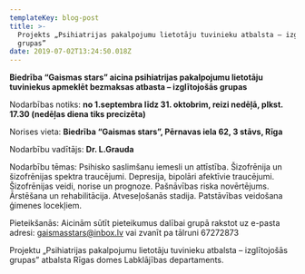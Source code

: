 ```yaml
---
templateKey: blog-post
title: >-
  Projekts „Psihiatrijas pakalpojumu lietotāju tuvinieku atbalsta – izglītojošās
  grupas” 
date: 2019-07-02T13:24:50.018Z
---
```

**Biedrība “Gaismas stars” aicina psihiatrijas pakalpojumu lietotāju tuviniekus apmeklēt bezmaksas atbasta – izglītojošās grupas** 



Nodarbības notiks: **no 1.septembra līdz 31. oktobrim, reizi nedēļā, plkst. 17.30 (nedēļas diena tiks precizēta)**



Norises vieta: **Biedrība “Gaismas stars”, Pērnavas iela 62, 3 stāvs, Rīga**



Nodarbību vadītājs: **Dr. L.Grauda**



Nodarbību tēmas: Psihisko saslimšanu iemesli un attīstība. Šizofrēnija un šizofrēnijas spektra traucējumi. Depresija, bipolāri afektīvie traucējumi. Šizofrēnijas veidi, norise un prognoze. Pašnāvības riska novērtējums. Ārstēšana un rehabilitācija. Atveseļošanās stadija. Patstāvības veidošana ģimenes locekļiem.



Pieteikšanās: Aicinām sūtīt pieteikumus dalībai grupā rakstot uz e-pasta adresi: gaismasstars@inbox.lv vai zvanīt pa tālruni 67272873



Projektu „Psihiatrijas pakalpojumu lietotāju tuvinieku atbalsta – izglītojošās grupas” atbalsta Rīgas domes Labklājības departaments.
